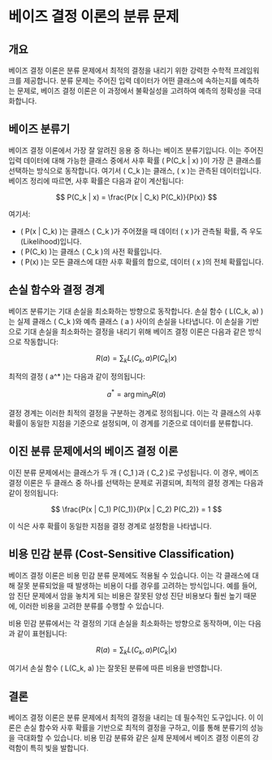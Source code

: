 # 베이즈 결정 이론의 분류 문제

## 개요

베이즈 결정 이론은 분류 문제에서 최적의 결정을 내리기 위한 강력한 수학적 프레임워크를 제공합니다. 분류 문제는 주어진 입력 데이터가 어떤 클래스에 속하는지를 예측하는 문제로, 베이즈 결정 이론은 이 과정에서 불확실성을 고려하여 예측의 정확성을 극대화합니다.

## 베이즈 분류기

베이즈 결정 이론에서 가장 잘 알려진 응용 중 하나는 베이즈 분류기입니다. 이는 주어진 입력 데이터에 대해 가능한 클래스 중에서 사후 확률 \( P(C_k | x) \)이 가장 큰 클래스를 선택하는 방식으로 동작합니다. 여기서 \( C_k \)는 클래스, \( x \)는 관측된 데이터입니다. 베이즈 정리에 따르면, 사후 확률은 다음과 같이 계산됩니다:

$$
P(C_k | x) = \frac{P(x | C_k) P(C_k)}{P(x)}
$$

여기서:
- \( P(x | C_k) \)는 클래스 \( C_k \)가 주어졌을 때 데이터 \( x \)가 관측될 확률, 즉 우도(Likelihood)입니다.
- \( P(C_k) \)는 클래스 \( C_k \)의 사전 확률입니다.
- \( P(x) \)는 모든 클래스에 대한 사후 확률의 합으로, 데이터 \( x \)의 전체 확률입니다.

## 손실 함수와 결정 경계

베이즈 분류기는 기대 손실을 최소화하는 방향으로 동작합니다. 손실 함수 \( L(C_k, a) \)는 실제 클래스 \( C_k \)와 예측 클래스 \( a \) 사이의 손실을 나타냅니다. 이 손실을 기반으로 기대 손실을 최소화하는 결정을 내리기 위해 베이즈 결정 이론은 다음과 같은 방식으로 작동합니다:

$$
R(a) = \sum_k L(C_k, a) P(C_k | x)
$$

최적의 결정 \( a^* \)는 다음과 같이 정의됩니다:

$$
a^* = \arg\min_a R(a)
$$

결정 경계는 이러한 최적의 결정을 구분하는 경계로 정의됩니다. 이는 각 클래스의 사후 확률이 동일한 지점을 기준으로 설정되며, 이 경계를 기준으로 데이터를 분류합니다.

## 이진 분류 문제에서의 베이즈 결정 이론

이진 분류 문제에서는 클래스가 두 개 \( C_1 \)과 \( C_2 \)로 구성됩니다. 이 경우, 베이즈 결정 이론은 두 클래스 중 하나를 선택하는 문제로 귀결되며, 최적의 결정 경계는 다음과 같이 정의됩니다:

$$
\frac{P(x | C_1) P(C_1)}{P(x | C_2) P(C_2)} = 1
$$

이 식은 사후 확률이 동일한 지점을 결정 경계로 설정함을 나타냅니다.

## 비용 민감 분류 (Cost-Sensitive Classification)

베이즈 결정 이론은 비용 민감 분류 문제에도 적용될 수 있습니다. 이는 각 클래스에 대해 잘못 분류되었을 때 발생하는 비용이 다를 경우를 고려하는 방식입니다. 예를 들어, 암 진단 문제에서 암을 놓치게 되는 비용은 잘못된 양성 진단 비용보다 훨씬 높기 때문에, 이러한 비용을 고려한 분류를 수행할 수 있습니다.

비용 민감 분류에서는 각 결정의 기대 손실을 최소화하는 방향으로 동작하며, 이는 다음과 같이 표현됩니다:

$$
R(a) = \sum_k L(C_k, a) P(C_k | x)
$$

여기서 손실 함수 \( L(C_k, a) \)는 잘못된 분류에 따른 비용을 반영합니다.

## 결론

베이즈 결정 이론은 분류 문제에서 최적의 결정을 내리는 데 필수적인 도구입니다. 이 이론은 손실 함수와 사후 확률을 기반으로 최적의 결정을 구하고, 이를 통해 분류기의 성능을 극대화할 수 있습니다. 비용 민감 분류와 같은 실제 문제에서 베이즈 결정 이론의 강력함이 특히 빛을 발합니다.

